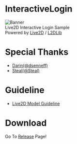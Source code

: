 # InteractiveLogin
![Banner](https://user-images.githubusercontent.com/1563800/36836310-557d7bb0-1d7c-11e8-9400-269bea115db2.gif)  
Live2D Interactive Login Sample  
Powered by [Live2D](http://www.live2d.com) / [L2DLib](https://github.com/iodes/L2DLib)

# Special Thanks
* [Darin(@dsenneff)](https://codepen.io/dsenneff/)
* [Steal(@SteaI)](https://github.com/SteaI)

# Guideline
* [Live2D Model Guideline](http://sites.cybernoids.jp/cubism_e/samples/character_guideline)

# Download
Go To [Release](https://github.com/iodes/InteractiveLogin/releases) Page!

